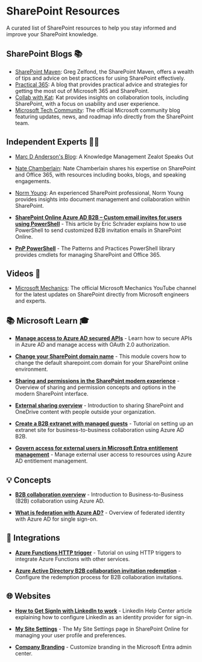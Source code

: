 # SharePoint Resources 

A curated list of SharePoint resources to help you stay informed and improve your SharePoint knowledge.

## SharePoint Blogs 📚

- [SharePoint Maven](https://sharepointmaven.com/blog-sharepoint-best-practices/): Greg Zelfond, the SharePoint Maven, offers a wealth of tips and advice on best practices for using SharePoint effectively.
- [Practical 365](https://practical365.com/blog/): A blog that provides practical advice and strategies for getting the most out of Microsoft 365 and SharePoint.
- [Collab with Kat](https://collabwithkat.com/blog/): Kat provides insights on collaboration tools, including SharePoint, with a focus on usability and user experience.
- [Microsoft Tech Community](https://techcommunity.microsoft.com/t5/microsoft-sharepoint-blog/sharepoint-roadmap-pitstop-february-2022/ba-p/3239000): The official Microsoft community blog featuring updates, news, and roadmap info directly from the SharePoint team.

## Independent Experts 🧑‍💼
- [Marc D Anderson's Blog](https://sympmarc.com/): A Knowledge Management Zealot Speaks Out
- [Nate Chamberlain](https://natechamberlain.com/): Nate Chamberlain shares his expertise on SharePoint and Office 365, with resources including books, blogs, and speaking engagements.
- [Norm Young](https://normyoung.ca/): An experienced SharePoint professional, Norm Young provides insights into document management and collaboration within SharePoint.

- [**SharePoint Online Azure AD B2B – Custom email invites for users using PowerShell**](https://ericschrader.wordpress.com/2020/03/11/sharepoint-online-azure-ad-b2b-custom-email-invites-for-users-using-powershell-solving-sharepoint-issues/) - This article by Eric Schrader explains how to use PowerShell to send customized B2B invitation emails in SharePoint Online.

- [**PnP PowerShell**](https://pnp.github.io/powershell/) - The Patterns and Practices PowerShell library provides cmdlets for managing SharePoint and Office 365. 
## Videos 🎥

- [Microsoft Mechanics](https://www.youtube.com/channel/UCvrRgeyYaQg9hkGNEpzjEbg): The official Microsoft Mechanics YouTube channel for the latest updates on SharePoint directly from Microsoft engineers and experts.



## 📚 Microsoft Learn 🎓

- [**Manage access to Azure AD secured APIs**](https://learn.microsoft.com/en-us/azure/active-directory/develop/scenario-protected-web-api-overview) - Learn how to secure APIs in Azure AD and manage access with OAuth 2.0 authorization.

- [**Change your SharePoint domain name**](https://learn.microsoft.com/en-us/sharepoint/change-your-sharepoint-domain-name) - This module covers how to change the default sharepoint.com domain for your SharePoint online environment.

- [**Sharing and permissions in the SharePoint modern experience**](https://learn.microsoft.com/en-us/sharepoint/sharing-permissions) - Overview of sharing and permission concepts and options in the modern SharePoint interface. 

- [**External sharing overview**](https://learn.microsoft.com/en-us/sharepoint/external-sharing-overview) - Introduction to sharing SharePoint and OneDrive content with people outside your organization.

- [**Create a B2B extranet with managed guests**](https://learn.microsoft.com/en-us/azure/active-directory/external-identities/b2b-tutorials) - Tutorial on setting up an extranet site for business-to-business collaboration using Azure AD B2B.

- [**Govern access for external users in Microsoft Entra entitlement management**](https://learn.microsoft.com/en-us/microsoft-365/enterprise/entitlement-management-access-package-request-policy?view=o365-worldwide#govern-access-for-external-users) - Manage external user access to resources using Azure AD entitlement management.

## 💡 Concepts 

- [**B2B collaboration overview**](https://learn.microsoft.com/en-us/azure/active-directory/external-identities/what-is-b2b) - Introduction to Business-to-Business (B2B) collaboration using Azure AD.

- [**What is federation with Azure AD?**](https://learn.microsoft.com/en-us/azure/active-directory/hybrid/whatis-fed) - Overview of federated identity with Azure AD for single sign-on.

## 🔌 Integrations

- [**Azure Functions HTTP trigger**](https://learn.microsoft.com/en-us/azure/azure-functions/functions-bindings-http-webhook-trigger?tabs=csharp) - Tutorial on using HTTP triggers to integrate Azure Functions with other services.

- [**Azure Active Directory B2B collaboration invitation redemption**](https://learn.microsoft.com/en-us/azure/active-directory/external-identities/redemption-experience) - Configure the redemption process for B2B collaboration invitations.

## 🌐 Websites 

- [**How to Get SignIn with LinkedIn to work**](https://www.linkedin.com/help/linkedin/answer/93841/how-to-get-signin-with-linkedin-to-work?lang=en) - LinkedIn Help Center article explaining how to configure LinkedIn as an identity provider for sign-in.

- [**My Site Settings**](https://catfix-admin.sharepoint.com/sites/catfix-my/my%20settings/Pages/My%20Settings.aspx) - The My Site Settings page in SharePoint Online for managing your user profile and preferences. 

- [**Company Branding**](https://entra.microsoft.com/AdminPortal/Home#/companyprofile/branding) - Customize branding in the Microsoft Entra admin center.